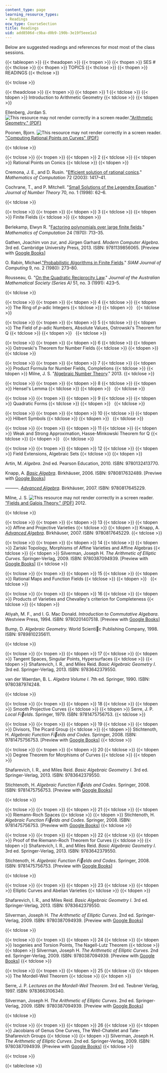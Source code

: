 ```yaml
---
content_type: page
learning_resource_types:
- Readings
ocw_type: CourseSection
title: Readings
uid: add8506d-c9ba-d0b9-190b-3e19f5eee1a3
---
```


Below are suggested readings and references for most most of the class sessions.

{{< tableopen >}}
{{< theadopen >}}
{{< tropen >}}
{{< thopen >}}
SES #
{{< thclose >}}
{{< thopen >}}
TOPICS
{{< thclose >}}
{{< thopen >}}
READINGS
{{< thclose >}}

{{< trclose >}}

{{< theadclose >}}
{{< tropen >}}
{{< tdopen >}}
1
{{< tdclose >}}
{{< tdopen >}}
Introduction to Arithmetic Geometry
{{< tdclose >}}
{{< tdopen >}}


Ellenberg, Jordan S. ![This resource may not render correctly in a screen reader.](/images/inacessible.gif)["Arithmetic Geometry." (PDF)](http://press.princeton.edu/chapters/gowers/gowers_IV_5.pdf)

Poonen, Bjorn. ![This resource may not render correctly in a screen reader.](/images/inacessible.gif)["Computing Rational Points on Curves" (PDF)](http://math.mit.edu/~poonen/papers/millennial.pdf)


{{< tdclose >}}

{{< trclose >}}
{{< tropen >}}
{{< tdopen >}}
2
{{< tdclose >}}
{{< tdopen >}}
Rational Points on Conics
{{< tdclose >}}
{{< tdopen >}}


Cremona, J. E., and D. Rusin. "[Efficient solution of rational conics](http://dx.doi.org/10.1090/S0025-5718-02-01480-1)." _Mathematics of Computation_ 72 (2003): 1417–41.

Cochrane, T., and P. Mitchell. "[Small Solutions of the Legendre Equation](http://dx.doi.org/10.1006/jnth.1998.2221)." _Journal of Number Theory_ 70, no. 1 (1998): 62–6.


{{< tdclose >}}

{{< trclose >}}
{{< tropen >}}
{{< tdopen >}}
3
{{< tdclose >}}
{{< tdopen >}}
Finite Fields
{{< tdclose >}}
{{< tdopen >}}


Berlekamp, Elwyn R. "[Factoring polynomials over large ﬁnite ﬁelds](http://dx.doi.org/10.1090/S0025-5718-1970-0276200-X )." _Mathematics of Computation_ 24 (1970): 713–35.

Gathen, Joachim von zur, and Jürgen Garhard. _Modern Computer Algebra_. 3rd ed. Cambridge University Press, 2013. ISBN: 9781139856065. \[Preview with [Google Books](http://books.google.com/books?id=AE5PN5QGgvUC&printsec=frontcover)\]

O. Rabin, Michael.["Probabilistic Algorithms in Finite Fields](https://epubs.siam.org/doi/10.1137/0209024)." _SIAM Journal of Computing_ 9, no. 2 (1980): 273–80.

Rousseau, G. "[On the Quadratic Reciprocity Law](http://dx.doi.org/10.1017/S1446788700034583)." _Journal of the Australian Mathematical Society (Series A)_ 51, no. 3 (1991): 423–5.


{{< tdclose >}}

{{< trclose >}}
{{< tropen >}}
{{< tdopen >}}
4
{{< tdclose >}}
{{< tdopen >}}
The Ring of _p_\-adic Integers
{{< tdclose >}}
{{< tdopen >}}
 
{{< tdclose >}}

{{< trclose >}}
{{< tropen >}}
{{< tdopen >}}
5
{{< tdclose >}}
{{< tdopen >}}
The Field of _p_\-adic Numbers, Absolute Values, Ostrowski's Theorem for Q
{{< tdclose >}}
{{< tdopen >}}
 
{{< tdclose >}}

{{< trclose >}}
{{< tropen >}}
{{< tdopen >}}
6
{{< tdclose >}}
{{< tdopen >}}
Ostrowski's Theorem for Number Fields
{{< tdclose >}}
{{< tdopen >}}
 
{{< tdclose >}}

{{< trclose >}}
{{< tropen >}}
{{< tdopen >}}
7
{{< tdclose >}}
{{< tdopen >}}
Product Formula for Number Fields, Completions
{{< tdclose >}}
{{< tdopen >}}
Milne, J. S. "[Algebraic Number Theory](http://www.jmilne.org/math/CourseNotes/ant.html)." 2013.
{{< tdclose >}}

{{< trclose >}}
{{< tropen >}}
{{< tdopen >}}
8
{{< tdclose >}}
{{< tdopen >}}
Hensel's Lemma
{{< tdclose >}}
{{< tdopen >}}
 
{{< tdclose >}}

{{< trclose >}}
{{< tropen >}}
{{< tdopen >}}
9
{{< tdclose >}}
{{< tdopen >}}
Quadratic Forms
{{< tdclose >}}
{{< tdopen >}}
 
{{< tdclose >}}

{{< trclose >}}
{{< tropen >}}
{{< tdopen >}}
10
{{< tdclose >}}
{{< tdopen >}}
Hilbert Symbols
{{< tdclose >}}
{{< tdopen >}}
 
{{< tdclose >}}

{{< trclose >}}
{{< tropen >}}
{{< tdopen >}}
11
{{< tdclose >}}
{{< tdopen >}}
Weak and Strong Approximation, Hasse-Minkowski Theorem for Q
{{< tdclose >}}
{{< tdopen >}}
 
{{< tdclose >}}

{{< trclose >}}
{{< tropen >}}
{{< tdopen >}}
12
{{< tdclose >}}
{{< tdopen >}}
Field Extensions, Algebraic Sets
{{< tdclose >}}
{{< tdopen >}}


Artin, M. _Algebra_. 2nd ed. Pearson Education, 2010. ISBN: 9780132413770.

Knapp, A. [_Basic Algebra_](http://dx.doi.org/10.1007/978-0-8176-4529-8). Birkhäuser, 2006. ISBN: 9780817632489. \[Previwe with [Google Books](http://books.google.com/books?id=NSXCaGSVaX4C&printsec=frontcover)\]

———. _[Advanced Algebra](http://dx.doi.org/10.1007/978-0-8176-4613-4)_. Birkhäuser, 2007. ISBN: 9780817645229.

Milne, J. S. ![This resource may not render correctly in a screen reader.](/images/inacessible.gif)["Fields and Galois Theory." (PDF)](http://www.jmilne.org/math/CourseNotes/FT.pdf) 2012.


{{< tdclose >}}

{{< trclose >}}
{{< tropen >}}
{{< tdopen >}}
13
{{< tdclose >}}
{{< tdopen >}}
Affine and Projective Varieties
{{< tdclose >}}
{{< tdopen >}}
Knapp, A. _[Advanced Algebra](http://dx.doi.org/10.1007/978-0-8176-4613-4)_. Birkhäuser, 2007. ISBN: 9780817645229.
{{< tdclose >}}

{{< trclose >}}
{{< tropen >}}
{{< tdopen >}}
14
{{< tdclose >}}
{{< tdopen >}}
Zariski Topology, Morphisms of Affine Varieties and Affine Algebras
{{< tdclose >}}
{{< tdopen >}}
Silverman, Joseph H. _The Arithmetic of Elliptic Curves_. Springer-Verlag, 2009. ISBN: 9780387094939. \[Preview with [Google Books](http://books.google.com/books?id=Z90CA_EUCCkC&pg=PAfrontcover)\]
{{< tdclose >}}

{{< trclose >}}
{{< tropen >}}
{{< tdopen >}}
15
{{< tdclose >}}
{{< tdopen >}}
Rational Maps and Function Fields
{{< tdclose >}}
{{< tdopen >}}
 
{{< tdclose >}}

{{< trclose >}}
{{< tropen >}}
{{< tdopen >}}
16
{{< tdclose >}}
{{< tdopen >}}
Products of Varieties and Chevalley's criterion for Completeness
{{< tdclose >}}
{{< tdopen >}}


Atiyah, M. F., and I. G. Mac Donald. _Introduction to Commutative Algebara_. Westview Press, 1994. ISBN: 9780201407518. \[Preview with [Google Books](http://books.google.com/books?id=nI84DgAAQBAJ&pg=PAfrontcover)\]

Bump, D. _Algebraic Geometry._ World Scientic Publishing Company, 1998. ISBN: 9789810235611.


{{< tdclose >}}

{{< trclose >}}
{{< tropen >}}
{{< tdopen >}}
17
{{< tdclose >}}
{{< tdopen >}}
Tangent Spaces, Singular Points, Hypersurfaces
{{< tdclose >}}
{{< tdopen >}}
Shafarevich, I. R., and Miles Reid. _Basic Algebraic Geometry I_. 3rd ed. Springer-Verlag, 2013. ISBN: 9783642379550.

van der Waerdan, B. L. _Algebra Volume I_. 7th ed. Springer, 1990. ISBN: 9780387974248.


{{< tdclose >}}

{{< trclose >}}
{{< tropen >}}
{{< tdopen >}}
18
{{< tdclose >}}
{{< tdopen >}}
Smooth Projective Curves
{{< tdclose >}}
{{< tdopen >}}
Serre, J. P. _Local Fields_. Springer, 1979. ISBN: 9781475756753.
{{< tdclose >}}

{{< trclose >}}
{{< tropen >}}
{{< tdopen >}}
19
{{< tdclose >}}
{{< tdopen >}}
Divisors, The Picard Group
{{< tdclose >}}
{{< tdopen >}}
Stichtenoth, H. _Algebraic Function Fields and Codes_. Springer, 2008. ISBN: 9781475756753. \[Preview with [Google Books](http://books.google.com/books?id=rLTXgNfa4pwC&printsec=frontcover)\]
{{< tdclose >}}

{{< trclose >}}
{{< tropen >}}
{{< tdopen >}}
20
{{< tdclose >}}
{{< tdopen >}}
Degree Theorem for Morphisms of Curves
{{< tdclose >}}
{{< tdopen >}}


Shafarevich, I. R., and Miles Reid. _Basic Algebraic Geometry I_. 3rd ed. Springer-Verlag, 2013. ISBN: 9783642379550.

Stichtenoth, H. _Algebraic Function Fields and Codes_. Springer, 2008. ISBN: 9781475756753. \[Preview with [Google Books](http://books.google.com/books?id=rLTXgNfa4pwC&printsec=frontcover)\]


{{< tdclose >}}

{{< trclose >}}
{{< tropen >}}
{{< tdopen >}}
21
{{< tdclose >}}
{{< tdopen >}}
Riemann-Roch Spaces
{{< tdclose >}}
{{< tdopen >}}
Stichtenoth, H. _Algebraic Function Fields and Codes_. Springer, 2008. ISBN: 9781475756753. \[Preview with [Google Books](http://books.google.com/books?id=rLTXgNfa4pwC&printsec=frontcover)\]
{{< tdclose >}}

{{< trclose >}}
{{< tropen >}}
{{< tdopen >}}
22
{{< tdclose >}}
{{< tdopen >}}
Proof of the Riemann-Roch Theorem for Curves
{{< tdclose >}}
{{< tdopen >}}
Shafarevich, I. R., and Miles Reid. _Basic Algebraic Geometry I_. 3rd ed. Springer-Verlag, 2013. ISBN: 9783642379550.

Stichtenoth, H. _Algebraic Function Fields and Codes_. Springer, 2008. ISBN: 9781475756753. \[Preview with [Google Books](http://books.google.com/books?id=rLTXgNfa4pwC&printsec=frontcover)\]


{{< tdclose >}}

{{< trclose >}}
{{< tropen >}}
{{< tdopen >}}
23
{{< tdclose >}}
{{< tdopen >}}
Elliptic Curves and Abelian Varieties
{{< tdclose >}}
{{< tdopen >}}


Shafarevich, I. R., and Miles Reid. _Basic Algebraic Geometry I_. 3rd ed. Springer-Verlag, 2013. ISBN: 9783642379550.

Silverman, Joseph H. _The Arithmetic of Elliptic Curves_. 2nd ed. Springer-Verlag, 2009. ISBN: 9780387094939. \[Preview with [Google Books](http://books.google.com/books?id=Z90CA_EUCCkC&pg=PAfrontcover)\]


{{< tdclose >}}

{{< trclose >}}
{{< tropen >}}
{{< tdopen >}}
24
{{< tdclose >}}
{{< tdopen >}}
Isogenies and Torsion Points, The Nagell-Lutz Theorem
{{< tdclose >}}
{{< tdopen >}}
Silverman, Joseph H. _The Arithmetic of Elliptic Curves_. 2nd ed. Springer-Verlag, 2009. ISBN: 9780387094939. \[Preview with [Google Books](http://books.google.com/books?id=Z90CA_EUCCkC&pg=PAfrontcover)\]
{{< tdclose >}}

{{< trclose >}}
{{< tropen >}}
{{< tdopen >}}
25
{{< tdclose >}}
{{< tdopen >}}
The Mordell-Weil Theorem
{{< tdclose >}}
{{< tdopen >}}


Serre, J. P. _Lectures on the Mordell-Weil Theorem_. 3rd ed. Teubner Verlag, 1997. ISBN: 9783663106340.

Silverman, Joseph H. _The Arithmetic of Elliptic Curves_. 2nd ed. Springer-Verlag, 2009. ISBN: 9780387094939. \[Preview with [Google Books](http://books.google.com/books?id=Z90CA_EUCCkC&pg=PAfrontcover)\]


{{< tdclose >}}

{{< trclose >}}
{{< tropen >}}
{{< tdopen >}}
26
{{< tdclose >}}
{{< tdopen >}}
Jacobians of Genus One Curves, The Weil-Chatelet and Tate-Shafarevich Groups
{{< tdclose >}}
{{< tdopen >}}
Silverman, Joseph H. _The Arithmetic of Elliptic Curves_. 2nd ed. Springer-Verlag, 2009. ISBN: 9780387094939. \[Preview with [Google Books](http://books.google.com/books?id=Z90CA_EUCCkC&pg=PAfrontcover)\]
{{< tdclose >}}

{{< trclose >}}

{{< tableclose >}}
